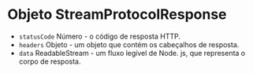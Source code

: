 # Objeto StreamProtocolResponse

* `statusCode` Número - o código de resposta HTTP.
* `headers` Objeto - um objeto que contém os cabeçalhos de resposta.
* `data` ReadableStream - um fluxo legível de Node. js, que representa o corpo de resposta.

